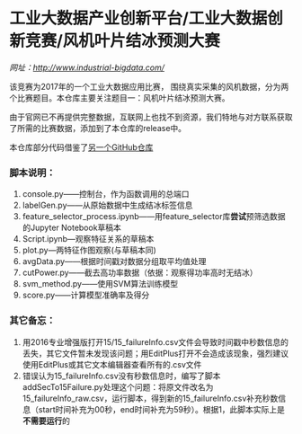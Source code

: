 # 工业大数据产业创新平台/工业大数据创新竞赛/风机叶片结冰预测大赛

*网址：http://www.industrial-bigdata.com/*

该竞赛为2017年的一个工业大数据应用比赛， 围绕真实采集的风机数据，分为两个比赛题目。本仓库主要关注题目一：风机叶片结冰预测大赛。

由于官网已不再提供完整数据，互联网上也找不到资源，我们特地与对方联系获取了所需的比赛数据，添加到了本仓库的release中。

本仓库部分代码借鉴了[另一个GitHub仓库](https://github.com/BreezeDoo/Industrial_big_data_contest)

### 脚本说明：

1. console.py——控制台，作为函数调用的总端口
2. labelGen.py——从原始数据中生成结冰标签信息
3. feature_selector_process.ipynb——用feature_selector库**尝试**预筛选数据的Jupyter Notebook草稿本
4. Script.ipynb—观察特征关系的草稿本
5. plot.py—两特征作图观察(与草稿本同)
6. avgData.py——根据时间戳对数据分组取平均值处理
7. cutPower.py——截去高功率数据（依据：观察得功率高时无结冰）
8. svm_method.py——使用SVM算法训练模型
9. score.py——计算模型准确率及得分

### 其它备忘：

1. 用2016专业增强版打开15/15_failureInfo.csv文件会导致时间戳中秒数信息的丢失，其它文件暂未发现该问题；用EditPlus打开不会造成该现象，强烈建议使用EditPlus或其它文本编辑器查看所有的.csv文件
2. 错误认为15_failureInfo.csv没有秒数信息时，编写了脚本addSecTo15Failure.py处理这个问题：将原文件改名为15_failureInfo_raw.csv，运行脚本，得到新的15_failureInfo.csv补充秒数信息（start时间补充为00秒，end时间补充为59秒）。根据1，此脚本实际上是**不需要运行**的
